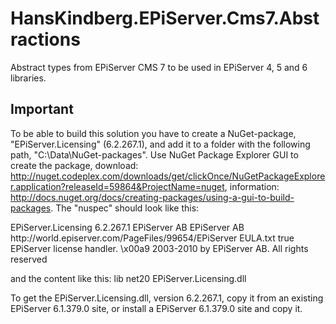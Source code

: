HansKindberg.EPiServer.Cms7.Abstractions
========================================
Abstract types from EPiServer CMS 7 to be used in EPiServer 4, 5 and 6 libraries.

Important
---------
To be able to build this solution you have to create a NuGet-package, "EPiServer.Licensing" (6.2.267.1), and add it to a folder with the following path, "C:\Data\NuGet-packages".
Use NuGet Package Explorer GUI to create the package, download: http://nuget.codeplex.com/downloads/get/clickOnce/NuGetPackageExplorer.application?releaseId=59864&ProjectName=nuget, information: http://docs.nuget.org/docs/creating-packages/using-a-gui-to-build-packages.
The "nuspec" should look like this:

<?xml version="1.0" encoding="utf-8"?>
<package xmlns="http://schemas.microsoft.com/packaging/2011/08/nuspec.xsd">
    <metadata>
        <id>EPiServer.Licensing</id>
        <version>6.2.267.1</version>
        <title>EPiServer.Licensing</title>
        <authors>EPiServer AB</authors>
        <owners>EPiServer AB</owners>
        <licenseUrl>http://world.episerver.com/PageFiles/99654/EPiServer EULA.txt</licenseUrl>
        <requireLicenseAcceptance>true</requireLicenseAcceptance>
        <description>EPiServer license handler.</description>
        <copyright>\x00a9 2003-2010 by EPiServer AB. All rights reserved</copyright>
    </metadata>
</package>

and the content like this:
lib
    net20
        EPiServer.Licensing.dll

To get the EPiServer.Licensing.dll, version 6.2.267.1, copy it from an existing EPiServer 6.1.379.0 site, or install a EPiServer 6.1.379.0 site and copy it.

